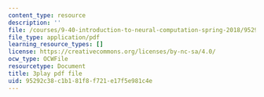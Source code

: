 ```yaml
---
content_type: resource
description: ''
file: /courses/9-40-introduction-to-neural-computation-spring-2018/95292c38c1b181f8f721e17f5e981c4e_KXnHxZdn8NU.pdf
file_type: application/pdf
learning_resource_types: []
license: https://creativecommons.org/licenses/by-nc-sa/4.0/
ocw_type: OCWFile
resourcetype: Document
title: 3play pdf file
uid: 95292c38-c1b1-81f8-f721-e17f5e981c4e
---
```

